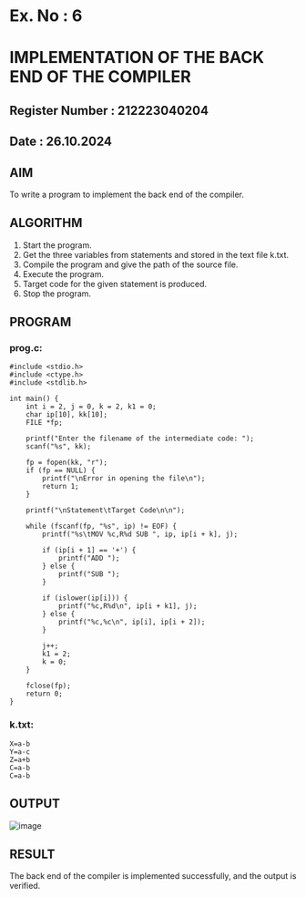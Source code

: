 # Ex. No : 6	
# IMPLEMENTATION OF THE BACK END OF THE COMPILER 
## Register Number : 212223040204
## Date : 26.10.2024

## AIM   
To write a program to implement the back end of the compiler.

## ALGORITHM
1.	Start the program.
2.	Get the three variables from statements and stored in the text file k.txt.
3.	Compile the program and give the path of the source file.
4.	Execute the program.
5.	Target code for the given statement is produced.
6.	Stop the program.

## PROGRAM
### prog.c:
```
#include <stdio.h>
#include <ctype.h>
#include <stdlib.h>

int main() {
    int i = 2, j = 0, k = 2, k1 = 0; 
    char ip[10], kk[10];
    FILE *fp;

    printf("Enter the filename of the intermediate code: "); 
    scanf("%s", kk);

    fp = fopen(kk, "r"); 
    if (fp == NULL) {
        printf("\nError in opening the file\n"); 
        return 1;
    }
    
    printf("\nStatement\tTarget Code\n\n"); 
    
    while (fscanf(fp, "%s", ip) != EOF) {
        printf("%s\tMOV %c,R%d SUB ", ip, ip[i + k], j);

        if (ip[i + 1] == '+') {
            printf("ADD "); 
        } else {
            printf("SUB ");
        }

        if (islower(ip[i])) {
            printf("%c,R%d\n", ip[i + k1], j);
        } else {
            printf("%c,%c\n", ip[i], ip[i + 2]);
        }

        j++;
        k1 = 2;
        k = 0;
    }

    fclose(fp);
    return 0;
}
```
### k.txt:
```
X=a-b 
Y=a-c 
Z=a+b 
C=a-b 
C=a-b
```

## OUTPUT 
![image](https://github.com/user-attachments/assets/e55f08b8-78df-413c-a884-aa1ded114583)

## RESULT
The back end of the compiler is implemented successfully, and the output is verified.
